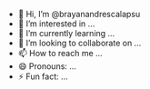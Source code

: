 - 👋 Hi, I’m @brayanandrescalapsu
- 👀 I’m interested in ...
- 🌱 I’m currently learning ...
- 💞️ I’m looking to collaborate on ...
- 📫 How to reach me ...
- 😄 Pronouns: ...
- ⚡ Fun fact: ...

<!---
brayanandrescalapsu/brayanandrescalapsu is a ✨ special ✨ repository because its `README.md` (this file) appears on your GitHub profile.
You can click the Preview link to take a look at your changes.
--->
